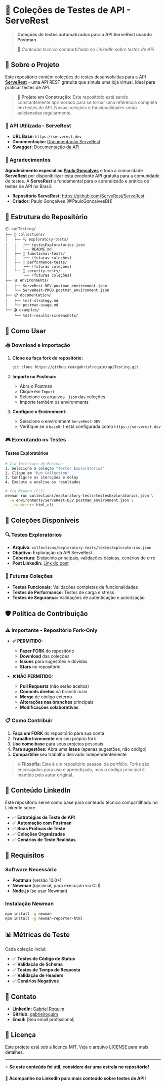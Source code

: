 # 🧪 Coleções de Testes de API - ServeRest

> **Coleções de testes automatizados para a API ServeRest usando Postman**
> 
> 📝 *Conteúdo técnico compartilhado no LinkedIn sobre testes de API*

## 🎯 Sobre o Projeto

Este repositório contém coleções de testes desenvolvidas para a API **[ServeRest](https://serverest.dev)** - uma API REST gratuita que simula uma loja virtual, ideal para praticar testes de API.

> 🚧 **Projeto em Construção:** Este repositório está sendo constantemente aprimorado para se tornar uma referência completa em testes de API. Novas coleções e funcionalidades serão adicionadas regularmente.

### 🔗 API Utilizada - ServeRest
- **URL Base:** `https://serverest.dev`
- **Documentação:** [Documentação ServeRest](https://serverest.dev)
- **Swagger:** [Documentação da API](https://serverest.dev/swagger)

### 🙏 Agradecimentos
**Agradecimento especial ao [Paulo Gonçalves](https://github.com/PauloGoncalvesBH)** e toda a comunidade **ServeRest** por disponibilizar esta excelente API gratuita para a comunidade de testes. A **ServeRest** é fundamental para o aprendizado e prática de testes de API no Brasil.

- **Repositório ServeRest:** https://github.com/ServeRest/ServeRest
- **Criador:** Paulo Gonçalves (@PauloGoncalvesBH)

## 📁 Estrutura do Repositório

```
📦 apiTesting/
├── 🧪 collections/
│   ├── 🔍 exploratory-tests/
│   │   ├── testesExploratorios.json
│   │   └── README.md
│   ├── 🔧 functional-tests/
│   │   └── (futuras coleções)
│   ├── 🚀 performance-tests/
│   │   └── (futuras coleções)
│   └── 🔐 security-tests/
│       └── (futuras coleções)
├── 📊 environments/
│   ├── ServeRest-DEV.postman_environment.json
│   └── ServeRest-PROD.postman_environment.json
├── 📋 documentation/
│   ├── test-strategy.md
│   └── postman-usage.md
└── 🎬 examples/
    └── test-results-screenshots/
```

## 🚀 Como Usar

### 📥 Download e Importação

1. **Clone ou faça fork do repositório:**
   ```bash
   git clone https://github.com/gabrielroquim/apiTesting.git
   ```

2. **Importe no Postman:**
   - Abra o Postman
   - Clique em `Import`
   - Selecione os arquivos `.json` das coleções
   - Importe também os environments

3. **Configure o Environment:**
   - Selecione o environment `ServeRest-DEV`
   - Verifique se a `baseUrl` está configurada como `https://serverest.dev`

### 🎮 Executando os Testes

#### Testes Exploratórios
```bash
# Via Interface do Postman
1. Selecione a coleção "Testes Exploratórios"
2. Clique em "Run Collection"
3. Configure as iterações e delay
4. Execute e analise os resultados

# Via Newman (CLI)
newman run collections/exploratory-tests/testesExploratorios.json \
  -e environments/ServeRest-DEV.postman_environment.json \
  --reporters html,cli
```

## 📝 Coleções Disponíveis

### 🔍 Testes Exploratórios
- **Arquivo:** `collections/exploratory-tests/testesExploratorios.json`
- **Objetivo:** Exploração da API ServeRest
- **Cobertura:** Endpoints principais, validações básicas, cenários de erro
- **Post LinkedIn:** [Link do post](#)

### 🔄 Futuras Coleções
- **Testes Funcionais:** Validações completas de funcionalidades
- **Testes de Performance:** Testes de carga e stress
- **Testes de Segurança:** Validações de autenticação e autorização

## 🛡️ Política de Contribuição

### ⚠️ Importante - Repositório Fork-Only
- **✅ PERMITIDO:**
  - **Fazer FORK** do repositório
  - **Download** das coleções
  - **Issues** para sugestões e dúvidas
  - **Stars** no repositório

- **❌ NÃO PERMITIDO:**
  - **Pull Requests** (não serão aceitos)
  - **Commits diretos** na branch main
  - **Merge** de código externo
  - **Alterações nas branches** principais
  - **Modificações colaborativas**

### 📋 Como Contribuir
1. **Faça um FORK** do repositório para sua conta
2. **Trabalhe livremente** em seu próprio fork
3. **Use como base** para seus projetos pessoais
4. **Para sugestões:** Abra uma **Issue** (apenas sugestões, não código)
5. **Compartilhe** seu trabalho derivado independentemente

> **💡 Filosofia:** Este é um repositório pessoal de portfólio. Forks são encorajados para uso e aprendizado, mas o código principal é mantido pelo autor original.

## 🎯 Conteúdo LinkedIn

Este repositório serve como base para conteúdo técnico compartilhado no LinkedIn sobre:

- ✅ **Estratégias de Teste de API**
- ✅ **Automação com Postman**
- ✅ **Boas Práticas de Teste**
- ✅ **Coleções Organizadas**
- ✅ **Cenários de Teste Realistas**

## 🔧 Requisitos

### Software Necessário
- **Postman** (versão 10.0+)
- **Newman** (opcional, para execução via CLI)
- **Node.js** (se usar Newman)

### Instalação Newman
```bash
npm install -g newman
npm install -g newman-reporter-html
```

## 📊 Métricas de Teste

Cada coleção inclui:
- ✅ **Testes de Código de Status**
- ✅ **Validação de Schema**
- ✅ **Testes de Tempo de Resposta**
- ✅ **Validação de Headers**
- ✅ **Cenários Negativos**

## 🤝 Contato

- **LinkedIn:** [Gabriel Roquim](https://linkedin.com/in/gabrielroquim)
- **GitHub:** [gabrielroquim](https://github.com/gabrielroquim)
- **Email:** [Seu email profissional]

## 📄 Licença

Este projeto está sob a licença MIT. Veja o arquivo [LICENSE](LICENSE) para mais detalhes.

---

⭐ **Se este conteúdo foi útil, considere dar uma estrela no repositório!**

📢 **Acompanhe no LinkedIn para mais conteúdo sobre testes de API!**
